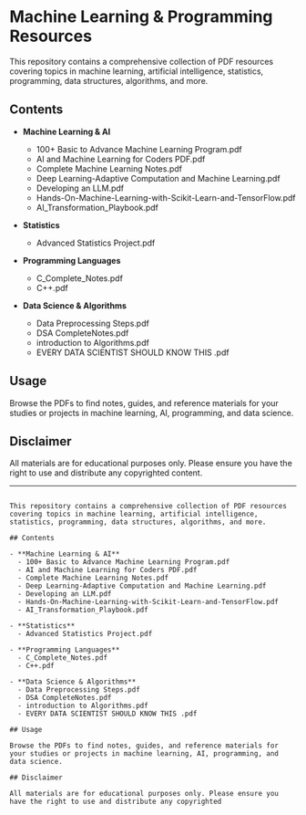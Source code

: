 # Machine Learning & Programming Resources

This repository contains a comprehensive collection of PDF resources covering topics in machine learning, artificial intelligence, statistics, programming, data structures, algorithms, and more.

## Contents

- **Machine Learning & AI**
  - 100+ Basic to Advance Machine Learning Program.pdf
  - AI and Machine Learning for Coders PDF.pdf
  - Complete Machine Learning Notes.pdf
  - Deep Learning-Adaptive Computation and Machine Learning.pdf
  - Developing an LLM.pdf
  - Hands-On-Machine-Learning-with-Scikit-Learn-and-TensorFlow.pdf
  - AI_Transformation_Playbook.pdf

- **Statistics**
  - Advanced Statistics Project.pdf

- **Programming Languages**
  - C_Complete_Notes.pdf
  - C++.pdf

- **Data Science & Algorithms**
  - Data Preprocessing Steps.pdf
  - DSA CompleteNotes.pdf
  - introduction to Algorithms.pdf
  - EVERY DATA SCIENTIST SHOULD KNOW THIS .pdf

## Usage

Browse the PDFs to find notes, guides, and reference materials for your studies or projects in machine learning, AI, programming, and data science.

## Disclaimer

All materials are for educational purposes only. Please ensure you have the right to use and distribute any copyrighted content.

---
```# Machine Learning & Programming Resources

This repository contains a comprehensive collection of PDF resources covering topics in machine learning, artificial intelligence, statistics, programming, data structures, algorithms, and more.

## Contents

- **Machine Learning & AI**
  - 100+ Basic to Advance Machine Learning Program.pdf
  - AI and Machine Learning for Coders PDF.pdf
  - Complete Machine Learning Notes.pdf
  - Deep Learning-Adaptive Computation and Machine Learning.pdf
  - Developing an LLM.pdf
  - Hands-On-Machine-Learning-with-Scikit-Learn-and-TensorFlow.pdf
  - AI_Transformation_Playbook.pdf

- **Statistics**
  - Advanced Statistics Project.pdf

- **Programming Languages**
  - C_Complete_Notes.pdf
  - C++.pdf

- **Data Science & Algorithms**
  - Data Preprocessing Steps.pdf
  - DSA CompleteNotes.pdf
  - introduction to Algorithms.pdf
  - EVERY DATA SCIENTIST SHOULD KNOW THIS .pdf

## Usage

Browse the PDFs to find notes, guides, and reference materials for your studies or projects in machine learning, AI, programming, and data science.

## Disclaimer

All materials are for educational purposes only. Please ensure you have the right to use and distribute any copyrighted